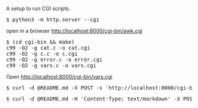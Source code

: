 A setup to run CGI scripts.

<pre>
$ python3 -m http.server --cgi
</pre>

open in a browser <http://localhost:8000/cgi-bin/awk.cgi>

<pre>
$ (cd cgi-bin && make)
c99 -O2 -g cat.c -o cat.cgi
c99 -O2 -g c.c -o c.cgi
c99 -O2 -g error.c -o error.cgi
c99 -O2 -g vars.c -o vars.cgi
</pre>

Open <http://localhost:8000/cgi-bin/vars.cgi>

<pre>
$ curl -d @README.md -X POST -s 'http://localhost:8000/cgi-bin/vars.cgi'
</pre>

<pre>
$ curl -d @README.md -H 'Content-Type: text/markdown' -X POST -s 'http://localhost:8000/cgi-bin/vars.cgi'
</pre>
